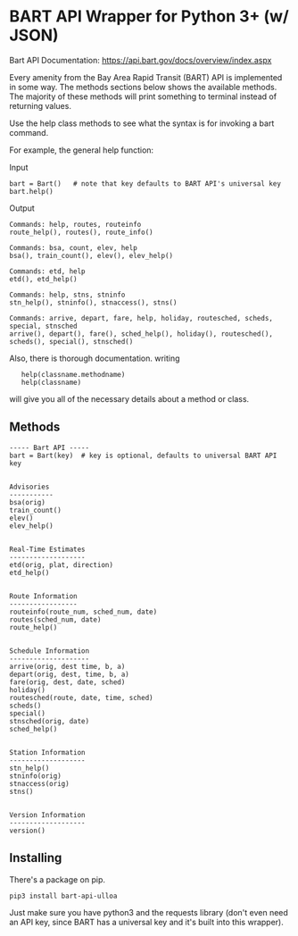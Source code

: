# BART API Wrapper for Python 3+ (w/ JSON)
Bart API Documentation: https://api.bart.gov/docs/overview/index.aspx

Every amenity from the Bay Area Rapid Transit (BART) API is implemented in some way.
The methods sections below shows the available methods. The majority of these
methods will print something to terminal instead of returning values.

Use the help class methods to see what the syntax is for invoking a bart command.

For example, the general help function:

Input

    bart = Bart()   # note that key defaults to BART API's universal key
    bart.help()
    
Output

    Commands: help, routes, routeinfo 
    route_help(), routes(), route_info()
    
    Commands: bsa, count, elev, help 
    bsa(), train_count(), elev(), elev_help()
    
    Commands: etd, help 
    etd(), etd_help()
    
    Commands: help, stns, stninfo 
    stn_help(), stninfo(), stnaccess(), stns()
    
    Commands: arrive, depart, fare, help, holiday, routesched, scheds, special, stnsched 
    arrive(), depart(), fare(), sched_help(), holiday(), routesched(), scheds(), special(), stnsched()
  
  
Also, there is thorough documentation. writing
    
       help(classname.methodname)
       help(classname)
       
will give you all of the necessary details about a method or class.


## Methods
    ----- Bart API -----
    bart = Bart(key)  # key is optional, defaults to universal BART API key


    Advisories
    -----------
    bsa(orig)
    train_count()
    elev()
    elev_help()


    Real-Time Estimates
    -------------------
    etd(orig, plat, direction)
    etd_help()


    Route Information
    -----------------
    routeinfo(route_num, sched_num, date)
    routes(sched_num, date)
    route_help()


    Schedule Information
    --------------------
    arrive(orig, dest time, b, a)
    depart(orig, dest, time, b, a)
    fare(orig, dest, date, sched)
    holiday()
    routesched(route, date, time, sched)
    scheds()
    special()
    stnsched(orig, date)
    sched_help()


    Station Information
    -------------------
    stn_help()
    stninfo(orig)
    stnaccess(orig)
    stns()


    Version Information
    -------------------
    version()
   
## Installing
There's a package on pip.

    pip3 install bart-api-ulloa

Just make sure you have python3 and the requests library (don't even need an API key, 
since BART has a universal key and it's built into this wrapper).